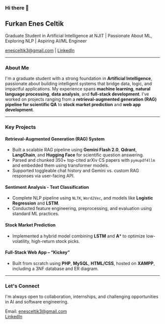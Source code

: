 ### Hi there 👋

## Furkan Enes Celtik

Graduate Student in Artificial Intelligence at NJIT | Passionate About ML, Exploring NLP | Aspiring AI/ML Engineer

enesceltik3@gmail.com | [LinkedIn](https://www.linkedin.com/in/furkan-enes-celtik/)

---

### About Me

I'm a graduate student with a strong foundation in **Artificial Intelligence**, passionate about building intelligent systems that bridge data, logic, and impactful applications. My experience spans **machine learning**, **natural language processing**, **data analysis**, and **full-stack development**. I’ve worked on projects ranging from a **retrieval-augmented generation (RAG) pipeline for scientific QA** to **stock market prediction** and **web app development**.

---

### Key Projects

#### Retrieval-Augmented Generation (RAG) System
- Built a scalable RAG pipeline using **Gemini Flash 2.0**, **Qdrant**, **LangChain**, and **Hugging Face** for scientific question answering.
- Parsed and chunked 350+ top-cited arXiv CS papers with `pymupdf4llm` and embedded them using transformer models.
- Supported toggleable chat history and Gemini vs. custom RAG responses via user-facing API.

#### Sentiment Analysis - Text Classification
- Complete NLP pipeline using `NLTK`, `Word2Vec`, and models like **Logistic Regression** and **LSTM**.
- Conducted feature engineering, preprocessing, and evaluation using standard ML practices.

#### Stock Market Prediction
- Implemented a hybrid model combining **LSTM** and **A*** to optimize low-volatility, high-return stock picks.

#### Full-Stack Web App – “Kickey”
- Built from scratch using **PHP**, **MySQL**, **HTML/CSS**, hosted on **XAMPP**, including a 3NF database and ER diagram.

---

### Let's Connect

I'm always open to collaboration, internships, and challenging opportunities in AI and software engineering.

Email: enesceltik3@gmail.com  
[LinkedIn](https://www.linkedin.com/in/furkan-enes-celtik/)



<!--
**celtik3/celtik3** is a ✨ _special_ ✨ repository because its `README.md` (this file) appears on your GitHub profile.

Here are some ideas to get you started:

- 🔭 I’m currently working on ...
- 🌱 I’m currently learning ...
- 👯 I’m looking to collaborate on ...
- 🤔 I’m looking for help with ...
- 💬 Ask me about ...
- 📫 How to reach me: ...
- 😄 Pronouns: ...
- ⚡ Fun fact: ...
-->
